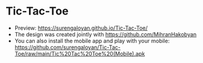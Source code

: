 # Tic-Tac-Toe
- Preview: https://surengaloyan.github.io/Tic-Tac-Toe/
- The design was created jointly with https://github.com/MihranHakobyan
- You can also install the mobile app and play with your mobile: https://github.com/surengaloyan/Tic-Tac-Toe/raw/main/Tic%20Tac%20Toe%20(Mobile).apk 
